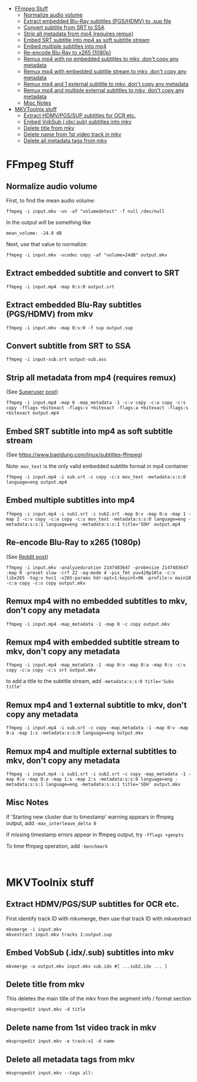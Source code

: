 - [FFmpeg Stuff](#ffmpeg-stuff)
  - [Normalize audio volume](#normalize-audio-volume)
  - [Extract embedded Blu-Ray subtitles (PGS/HDMV) to .sup file](#extract-embedded-blu-ray-subtitles-pgshdmv-to-sup-file)
  - [Convert subtitle from SRT to SSA](#convert-subtitle-from-srt-to-ssa)
  - [Strip all metadata from mp4 (requires remux)](#strip-all-metadata-from-mp4-requires-remux)
  - [Embed SRT subtitle into mp4 as soft subtitle stream](#embed-srt-subtitle-into-mp4-as-soft-subtitle-stream)
  - [Embed multiple subtitles into mp4](#embed-multiple-subtitles-into-mp4)
  - [Re-encode Blu-Ray to x265 (1080p)](#re-encode-blu-ray-to-x265-1080p)
  - [Remux mp4 with no embedded subtitles to mkv, don't copy any metadata](#remux-mp4-with-no-embedded-subtitles-to-mkv-dont-copy-any-metadata)
  - [Remux mp4 with embedded subtitle stream to mkv, don't copy any metadata](#remux-mp4-with-embedded-subtitle-stream-to-mkv-dont-copy-any-metadata)
  - [Remux mp4 and 1 external subtitle to mkv, don't copy any metadata](#remux-mp4-and-1-external-subtitle-to-mkv-dont-copy-any-metadata)
  - [Remux mp4 and multiple external subtitles to mkv, don't copy any metadata](#remux-mp4-and-multiple-external-subtitles-to-mkv-dont-copy-any-metadata)
  - [Misc Notes](#misc-notes)
- [MKVToolnix stuff](#mkvtoolnix-stuff)
  - [Extract HDMV/PGS/SUP subtitles for OCR etc.](#extract-hdmvpgssup-subtitles-for-ocr-etc)
  - [Embed VobSub (.idx/.sub) subtitles into mkv](#embed-vobsub-idxsub-subtitles-into-mkv)
  - [Delete title from mkv](#delete-title-from-mkv)
  - [Delete name from 1st video track in mkv](#delete-name-from-1st-video-track-in-mkv)
  - [Delete all metadata tags from mkv](#delete-all-metadata-tags-from-mkv)

# FFmpeg Stuff

## Normalize audio volume
First, to find the mean audio volume:
```
ffmpeg -i input.mkv -vn -af "volumedetect" -f null /dev/null
```

In the output will be something like

`mean_volume: -24.8 dB`

Next, use that value to normalize:
```
ffmpeg -i input.mkv -vcodec copy -af "volume=24dB" output.mkv
```

## Extract embedded subtitle and convert to SRT
```
ffmpeg -i input.mp4 -map 0:s:0 output.srt
```

## Extract embedded Blu-Ray subtitles (PGS/HDMV) from mkv
```
ffmpeg -i input.mkv -map 0:s:0 -f sup output.sup
```

## Convert subtitle from SRT to SSA
```
ffmpeg -i input-sub.srt output-sub.ass
```

## Strip all metadata from mp4 (requires remux)
(See [Superuser post](https://superuser.com/questions/441361/strip-metadata-from-all-formats-with-ffmpeg/428039#428039))
```
ffmpeg -i input.mp4 -map 0 -map_metadata -1 -c:v copy -c:a copy -c:s copy -fflags +bitexact -flags:v +bitexact -flags:a +bitexact -flags:s +bitexact output.mp4
```

## Embed SRT subtitle into mp4 as soft subtitle stream
(See https://www.baeldung.com/linux/subtitles-ffmpeg)

Note: `mov_text` is the only valid embedded subtitle format in mp4 container
```
ffmpeg -i input.mp4 -i sub.srt -c copy -c:s mov_text -metadata:s:s:0 language=eng output.mp4
```

## Embed multiple subtitles into mp4
```
ffmpeg -i input.mp4 -i sub1.srt -i sub2.srt -map 0:v -map 0:a -map 1 -map 2 -c:v copy -c:a copy -c:s mov_text -metadata:s:s:0 language=eng -metadata:s:s:1 language=eng -metadata:s:s:1 title='SDH' output.mp4
```

## Re-encode Blu-Ray to x265 (1080p)
(See [Reddit post](https://www.reddit.com/r/ffmpeg/comments/mij9mr/which_settings_for_converting_fullhd_blu_rays_to/?rdt=47933))
```
ffmpeg -i input.mkv -analyzeduration 2147483647 -probesize 2147483647 -map 0 -preset slow -crf 22 -aq-mode 4 -pix_fmt yuv420p10le -c:v libx265 -tag:v hvc1 -x265-params hdr-opt=1:keyint=96 -profile:v main10 -c:a copy -c:s copy output.mkv
```

## Remux mp4 with no embedded subtitles to mkv, don't copy any metadata
```
ffmpeg -i input.mp4 -map_metadata -1 -map 0 -c copy output.mkv
```

## Remux mp4 with embedded subtitle stream to mkv, don't copy any metadata
```
ffmpeg -i input.mp4 -map_metadata -1 -map 0:v -map 0:a -map 0:s -c:v copy -c:a copy -c:s srt output.mkv
```
to add a title to the subtitle stream, add `-metadata:s:s:0 title='Subs title'`

## Remux mp4 and 1 external subtitle to mkv, don't copy any metadata
```
ffmpeg -i input.mp4 -i sub.srt -c copy -map_metadata -1 -map 0:v -map 0:a -map 1:s -metadata:s:s:0 language=eng output.mkv
```

## Remux mp4 and multiple external subtitles to mkv, don't copy any metadata
```
ffmpeg -i input.mp4 -i sub1.srt -i sub2.srt -c copy -map_metadata -1 -map 0:v -map 0:a -map 1:s -map 2:s -metadata:s:s:0 language=eng -metadata:s:s:1 language=eng -metadata:s:s:1 title='SDH' output.mkv
```

## Misc Notes
If 'Starting new cluster due to timestamp' warning appears in ffmpeg output, add `-max_interleave_delta 0`

If missing timestamp errors appear in ffmpeg output, try `-fflags +genpts`

To time ffmpeg operation, add `-benchmark`
<br/>
<br/>
<br/>

# MKVToolnix stuff

## Extract HDMV/PGS/SUP subtitles for OCR etc.
First identify track ID with mkvmerge, then use that track ID with mkvextract
```
mkvmerge -i input.mkv
mkvextract input.mkv tracks 1:output.sup
```

## Embed VobSub (.idx/.sub) subtitles into mkv
```
mkvmerge -o output.mkv input.mkv sub.idx #[ ...sub2.idx ... ]
```

## Delete title from mkv
This deletes the main title of the mkv from the segment info / format section
```
mkvpropedit input.mkv -d title
```

## Delete name from 1st video track in mkv
```
mkvpropedit input.mkv -e track:v1 -d name
```

## Delete all metadata tags from mkv
```
mkvpropedit input.mkv --tags all:
```
